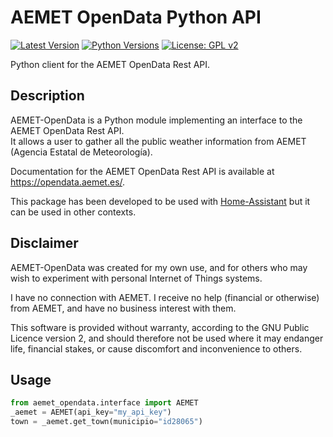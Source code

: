 AEMET OpenData Python API
=========================

[![Latest Version][mdversion-button]][md-pypi]
[![Python Versions][pyversion-button]][md-pypi]
[![License: GPL v2][gpl2-button]](LICENSE.md)

[gpl2-button]: https://img.shields.io/badge/License-GPL%20v2-blue.svg
[md-pypi]: https://pypi.org/project/AEMET-OpenData
[mdversion-button]: https://img.shields.io/pypi/v/AEMET-OpenData.svg
[pyversion-button]: https://img.shields.io/pypi/pyversions/AEMET-OpenData.svg

Python client for the AEMET OpenData Rest API.

Description
-----------

AEMET-OpenData is a Python module implementing an interface to the AEMET OpenData Rest API.<br/>
It allows a user to gather all the public weather information from AEMET (Agencia Estatal de Meteorología).

Documentation for the AEMET OpenData Rest API is available at https://opendata.aemet.es/.

This package has been developed to be used with [Home-Assistant](https://home-assistant.io/) but it can be used in other contexts.

Disclaimer
----------

AEMET-OpenData was created for my own use, and for others who may wish to experiment with personal Internet of Things systems.

I have no connection with AEMET. I receive no help (financial or otherwise) from AEMET, and have no business interest with them.

This software is provided without warranty, according to the GNU Public Licence version 2, and should therefore not be used where it may endanger life, financial stakes, or cause discomfort and inconvenience to others.

Usage
-----

```python
from aemet_opendata.interface import AEMET
_aemet = AEMET(api_key="my_api_key")
town = _aemet.get_town(municipio="id28065")
```
